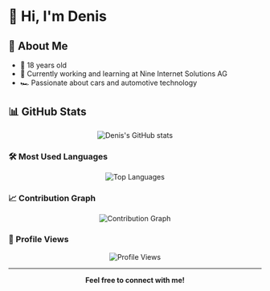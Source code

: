 # 👋 Hi, I'm Denis

## 🚀 About Me
- 🎂 18 years old
- 💼 Currently working and learning at Nine Internet Solutions AG
- 🏎️ Passionate about cars and automotive technology

## 📊 GitHub Stats
<div align="center">
  <img src="https://github-readme-stats.vercel.app/api?username=BusyDenis&show_icons=true&theme=radical" alt="Denis's GitHub stats" />
</div>

### 🛠️ Most Used Languages
<div align="center">
  <img src="https://github-readme-stats.vercel.app/api/top-langs/?username=BusyDenis&layout=compact&theme=radical" alt="Top Languages" />
</div>

### 📈 Contribution Graph
<div align="center">
  <img src="https://github-readme-streak-stats.herokuapp.com/?user=BusyDenis&theme=radical" alt="Contribution Graph" />
</div>

### 👀 Profile Views
<div align="center">
  <img src="https://komarev.com/ghpvc/?username=BusyDenis&color=brightgreen" alt="Profile Views" />
</div>

---
<div align="center">
  <b>Feel free to connect with me!</b>
</div>
